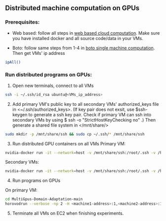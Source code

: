 ## Distributed machine computation on GPUs

### Prerequisites:
- Web based: follow all steps in [web based cloud computation](https://github.com/AI-4-atmosphere-remote-sensing/aws-automation#web-based). Make sure you have installed docker and all source code/data in your VMs.

- Boto: follow same steps from 1-4 in [boto single machine computation](https://github.com/AI-4-atmosphere-remote-sensing/aws-automation/blob/main/README.md#run-single-machine-computation). Then get VMs' ip address
```bash
ipAll()
```

### Run distributed programs on GPUs:
1. Open new terminals, connect to all VMs
```bash
ssh -i ~/.ssh/id_rsa ubuntu@<VMs_ip_address>
```

2. Add primary VM's public key to all secondary VMs' authorized_keys file in <~/.ssh/authorized_keys>. (If key pair does not exsit, use $ssh-keygen to generate a ssh key pair. Check if primary VM can ssh into secondary VMs by using $ ssh -o "StrictHostKeyChecking no" <secondary-VMs-ip-address>.) Then generate a shared file system in </mnt/share/>
```bash
sudo mkdir -p /mnt/share/ssh && sudo cp ~/.ssh/* /mnt/share/ssh
```

3. Run distributed GPU containers on all VMs
Primary VM: 
```bash
nvidia-docker run -it --network=host -v /mnt/share/ssh:/root/.ssh -v /home/ubuntu/MultiGpus-Domain-Adaptation-main:/root/MultiGpus-Domain-Adaptation-main -v /home/ubuntu/office31:/root/office31 starlyxxx/horovod-pytorch-cuda10.1-cudnn7:latest /bin/bash
```
Secondary VMs: 
```bash
nvidia-docker run -it --network=host -v /mnt/share/ssh:/root/.ssh -v /home/ubuntu/MultiGpus-Domain-Adaptation-main:/root/MultiGpus-Domain-Adaptation-main -v /home/ubuntu/office31:/root/office31 starlyxxx/horovod-pytorch-cuda10.1-cudnn7:latest bash -c "/usr/sbin/sshd -p 12345; sleep infinity"
```

4. Run programs on GPUs

On primary VM: 
```bash
cd MultiGpus-Domain-Adaptation-main
horovodrun --verbose -np 2 -H <machine1-address>:1,<machine2-address>:1 -p 12345 /usr/bin/python3.6 main.py --config DeepCoral/DeepCoral.yaml --data_dir ../office31 --src_domain webcam --tgt_domain amazon
```

5. Terminate all VMs on EC2 when finishing experiments.
